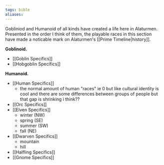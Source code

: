 ```yaml
---
tags: bible
aliases:
---
```


Gobliniod and Humanoid of all kinds have created a life here in Alaturmen. Presented in the order I think of them, the playable races in this section have made a noticable mark on Alaturmen's [[Prime Timeline|history]].

**Goblinoid.**
- [[Goblin Specifics]]
- [[Hobgoblin Specifics]]

**Humanoid.**
- [[Human Specifics]]
	- the normal amount of human "races" ie 0 but like cultural identity is cool and there are some differences between groups of people but that gap is shrinking i think??
- [[Orc Specifics]]
- [[Elven Specifics]] 
	- winter (NW)
	- spring (SE)
	- summer (SW)
	- fall (NE)
- [[Dwarven Specifics]]
	- mountain
	- hill
- [[Halfling Specifics]]
- [[Gnome Specifics]]




